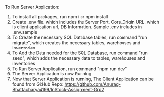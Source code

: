 To Run Server Application:
   1) To install all packages, run npm i or npm install
   2) Create .env file, which includes the Server Port, Cors_Origin URL, which is client application url, DB Information. Sample .env includes in .env.sample
   3) To Create the necessary SQL Database tables, run command "run migrate", which creates the necessary tables, warehouses and inventories
   4) To Add the Data needed for the SQL Database, run command "run seed", which adds the necessary data to tables, warehouses and inventories
   5) To Run Server Application, run command "npm run dev"
   6) The Server Application is now Running
   7) Now that Server Application is running, The Client Application can be found from GitHub Repo: https://github.com/Anurag-Bhattacharya4199/InStock-Assignment-Grp2